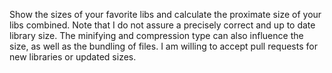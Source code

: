 Show the sizes of your favorite libs and calculate the proximate size of your libs combined. Note that I do not assure a precisely correct and up to date library size. The minifying and compression type can also influence the size, as well as the bundling of files. I am willing to accept pull requests for new libraries or updated sizes.
